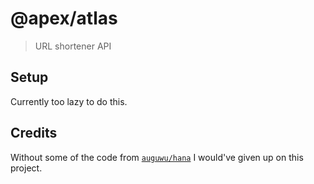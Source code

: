# @apex/atlas

> URL shortener API

## Setup
Currently too lazy to do this.

## Credits

Without some of the code from [`auguwu/hana`](https://github.com/auguwu/hana) I would've given up on this project.
